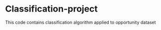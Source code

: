 # Classification-project
This code contains classification algorithm applied to opportunity dataset
